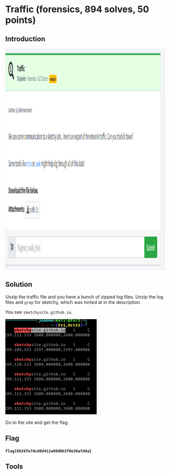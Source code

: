 # Traffic (forensics, 894 solves, 50 points)

## Introduction

<p align="left">
  <img height=700 img src=./readme_assets/traffic-challenge.PNG/>
</p>

## Solution

Unzip the traffic file and you have a bunch of zipped log files. Unzip the log files and `grep` for sketchy, which was hinted at in the description.

You see `sketchysite.github.io`.

<p align="left">
  <img height=300 img src=./readme_assets/sketchy.PNG/>
</p>

Go to the site and get the flag.

## Flag

**`flag{8626fe7dcd8d412a80d0b3f0e36afd4a}`**

## Tools


